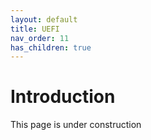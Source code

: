 ```yaml
---
layout: default
title: UEFI
nav_order: 11
has_children: true
---
```


# Introduction

This page is under construction